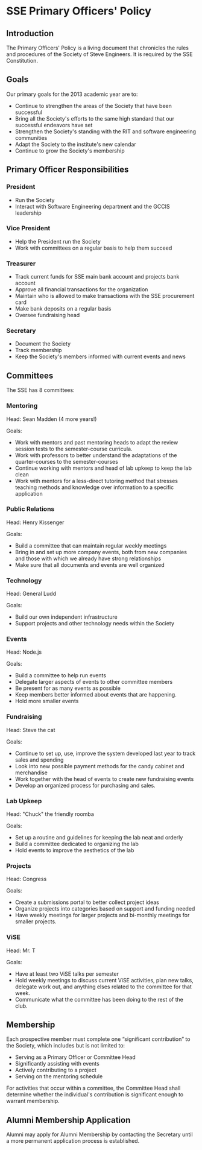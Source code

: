 SSE Primary Officers' Policy
============================

Introduction
------------
The Primary Officers' Policy is a living document that chronicles the rules and
procedures of the Society of Steve Engineers. It is required by the SSE
Constitution.

Goals
-----
Our primary goals for the 2013 academic year are to:

* Continue to strengthen the areas of the Society that have been successful
* Bring all the Society's efforts to the same high standard that our successful
  endeavors have set
* Strengthen the Society's standing with the RIT and software engineering
  communities
* Adapt the Society to the institute's new calendar
* Continue to grow the Society's membership

Primary Officer Responsibilities
--------------------------------
### President
* Run the Society
* Interact with Software Engineering department and the GCCIS leadership

### Vice President
* Help the President run the Society
* Work with committees on a regular basis to help them succeed

### Treasurer
* Track current funds for SSE main bank account and projects bank account 
* Approve all financial transactions for the organization 
* Maintain who is allowed to make transactions with the SSE procurement card
* Make bank deposits on a regular basis
* Oversee fundraising head

### Secretary
* Document the Society
* Track membership
* Keep the Society's members informed with current events and news

Committees
----------

The SSE has 8 committees:

### Mentoring
Head: Sean Madden (4 more years!)

Goals:

* Work with mentors and past mentoring heads to adapt the review session tests
  to the semester-course curricula.
* Work with professors to better understand the adaptations of the
  quarter-courses to the semester-courses
* Continue working with mentors and head of lab upkeep to keep the lab clean 
* Work with mentors for a less-direct tutoring method that stresses teaching
  methods and knowledge over information to a specific application

### Public Relations
Head: Henry Kissenger

Goals:

* Build a committee that can maintain regular weekly meetings
* Bring in and set up more company events, both from new companies and those
  with which we already have strong relationships
* Make sure that all documents and events are well organized

### Technology
Head: General Ludd

Goals:

* Build our own independent infrastructure
* Support projects and other technology needs within the Society

### Events
Head: Node.js

Goals:

* Build a committee to help run events
* Delegate larger aspects of events to other committee members
* Be present for as many events as possible
* Keep members better informed about events that are happening.
* Hold more smaller events

### Fundraising
Head: Steve the cat

Goals:

* Continue to set up, use, improve the system developed last year to track
  sales and spending
* Look into new possible payment methods for the candy cabinet and merchandise
* Work together with the head of events to create new fundraising events
* Develop an organized process for purchasing and sales.

### Lab Upkeep
Head: "Chuck" the friendly roomba

Goals:

* Set up a routine and guidelines for keeping the lab neat and orderly
* Build a committee dedicated to organizing the lab
* Hold events to improve the aesthetics of the lab

### Projects
Head: Congress

Goals:

* Create a submissions portal to better collect project ideas
* Organize projects into categories based on support and funding needed
* Have weekly meetings for larger projects and bi-monthly meetings for smaller
  projects.


### ViSE
Head: Mr. T

Goals:

* Have at least two ViSE talks per semester
* Hold weekly meetings to discuss current ViSE activities, plan new talks,
  delegate work out, and anything elses related to the committee for that week.
* Communicate what the committee has been doing to the rest of the club.

Membership
----------
Each prospective member must complete one “significant contribution” to the
Society, which includes but is not limited to:

* Serving as a Primary Officer or Committee Head
* Significantly assisting with events
* Actively contributing to a project
* Serving on the mentoring schedule

For activities that occur within a committee, the Committee Head shall
determine whether the individual's contribution is significant enough to
warrant membership.

Alumni Membership Application
-----------------------------
Alumni may apply for Alumni Membership by contacting the Secretary until a more
permanent application process is established.


